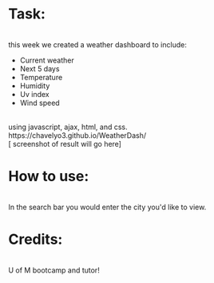 <h1>Task:</h1><br>
this week we created a weather dashboard to include: 
<ul>
<li>Current weather</li>
<li>Next 5 days</li>
<li>Temperature</li>
<li>Humidity</li>
<li>Uv index</li>
<li>Wind speed</li>
</ul>
<br>using javascript, ajax, html, and css. 
<br>
https://chavelyo3.github.io/WeatherDash/
<br>
[ screenshot of result will go here]
<br>
<h1>How to use: </h1><br>
In the search bar you would enter the city you'd like to view. 

<br>
<h1>Credits:</h1> <br>
U of M bootcamp and tutor!